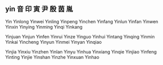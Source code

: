 yin  音 印 寅 尹 殷 茵 胤
---

Yin Yinlong Yinwei Yinling Yinpeng Yinchen Yinfang Yinlun Yinfan Yinwen Yinxin Yinying Yinming Yinqi Yinkang 

Yinjuan Yinjun Yinfen Yinrui Yinze Yinguo Yinhui Yintang Yinqing Yinmin Yinkai Yincheng Yinyun Yinmei Yinyan Yinqiao 

Yinjia Yinxiu Yinzhen Yinlan Yinyu Yinhua Yinxiang Yinqie Yinjiao Yinfeng Yinting Yinjie Yinshan Yinzhe Yinxuan Yinhao 
